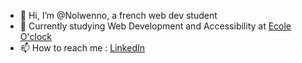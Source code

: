 - 👋 Hi, I’m @Nolwenno, a french web dev student 
- 🌱 Currently studying Web Development and Accessibility at [Ecole O'clock](https://oclock.io/)
- 📫 How to reach me : [LinkedIn](https://www.linkedin.com/in/nolwenn-maheut-257b3521b/)


<!---
Nolwenno/Nolwenno is a ✨ special ✨ repository because its `README.md` (this file) appears on your GitHub profile.
You can click the Preview link to take a look at your changes.
--->
